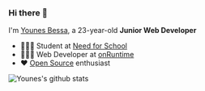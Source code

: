 ### Hi there 👋

I'm [Younes Bessa](https://www.younesbessa.com/), a 23-year-old **Junior Web Developer**

- 👨🏼‍🎓 Student at [Need for School](https://www.needfor-school.com/)
- 👨🏽‍💻 Web Developer at [onRuntime](https://onruntime.com/)
- ❤️ [Open Source](https://github.com/YounesBessa?tab=repositories) enthusiast

![Younes's github stats](https://github-readme-stats.vercel.app/api?username=YounesBessa&count_private=true&hide=stars,issues,prs&show_icons=true&icon_color=ffffff&include_all_commits=true&text_color=ffffff&hide_border=true&bg_color=0D1117&title_color=ffffff)

<!--
**YounesBessa/YounesBessa** is a ✨ _special_ ✨ repository because its `README.md` (this file) appears on your GitHub profile.

Here are some ideas to get you started:

- 🔭 I’m currently working on ...
- 🌱 I’m currently learning ...
- 👯 I’m looking to collaborate on ...
- 🤔 I’m looking for help with ...
- 💬 Ask me about ...
- 📫 How to reach me: ...
- 😄 Pronouns: ...
- ⚡ Fun fact: ...
-->
